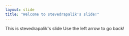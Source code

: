 ```yaml
---
layout: slide
title: "Welcome to stevedrapalik's slide!"
---
```

This is stevedrapalik's slide
Use the left arrow to go back!
